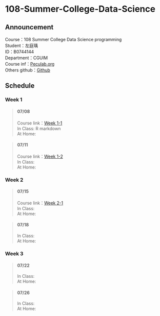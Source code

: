 # 108-Summer-College-Data-Science

## Announcement
Course：108 Summer College Data Science programming    
Student：左庭瑀  
ID：B0744144   
Department：CGUIM  
Course inf：[Peculab.org](http://peculab.org/)             
Others github：[Github](http://peculab.org/2019/07/03/108-全國夏季學院學員-github/)              

## Schedule      
### Week 1          
> #### 07/08       
> Course link：[Week 1-1](http://peculab.org/2019/07/03/108-全國夏季學院課程內容/)          
> In Class: R markdown   
> At Home:

> #### 07/11       
> Course link：[Week 1-2](http://peculab.org/2019/07/10/108-全國夏季學院-7-11-class-2/)      
> In Class:  
> At Home:

### Week 2   
> #### 07/15
> Course link：[Week 2-1](http://peculab.org/2019/07/11/108-全國夏季學院-7-15-class-3/)          
> In Class:  
> At Home:

> #### 07/18
> In Class:  
> At Home:
 
### Week 3    
> #### 07/22
> In Class:  
> At Home:

> #### 07/26
> In Class:   
> At Home:    
